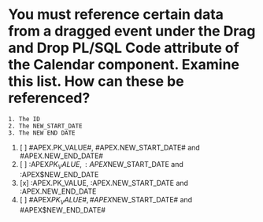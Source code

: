 # You must reference certain data from a dragged event under the Drag and Drop PL/SQL Code attribute of the Calendar component. Examine this list. How can these be referenced?

```
1. The ID
2. The NEW_START_DATE
3. The NEW END DATE
```

1. [ ] \#APEX.PK_VALUE\#, \#APEX.NEW_START_DATE\# and \#APEX.NEW_END_DATE\#
1. [ ] :APEX$PK_VALUE, :APEX$NEW_START_DATE and :APEX$NEW_END_DATE
1. [x] :APEX.PK_VALUE, :APEX.NEW_START_DATE and :APEX.NEW_END_DATE
1. [ ] \#APEX$PK_VALUE\#, \#APEX$NEW_START_DATE\# and \#APEX$NEW_END_DATE\#